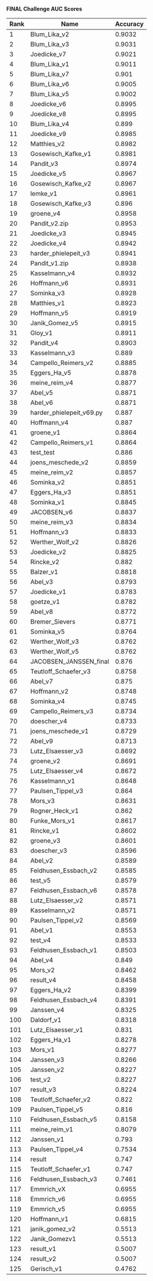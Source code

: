 **FINAL Challenge AUC Scores**


|Rank|Name|Accuracy|
|----|-----|---|
|1|Blum_Lika_v2|0.9032| 
|2|Blum_Lika_v3|0.9031| 
|3|Joedicke_v7|0.9021| 
|4|Blum_Lika_v1|0.9011| 
|5|Blum_Lika_v7|0.901| 
|6|Blum_Lika_v6|0.9005| 
|7|Blum_Lika_v5|0.9002| 
|8|Joedicke_v6|0.8995| 
|9|Joedicke_v8|0.8995| 
|10|Blum_Lika_v4|0.899| 
|11|Joedicke_v9|0.8985| 
|12|Matthies_v2|0.8982| 
|13|Gosewisch_Kafke_v1|0.8981| 
|14|Pandit_v3|0.8974| 
|15|Joedicke_v5|0.8967| 
|16|Gosewisch_Kafke_v2|0.8967| 
|17|lemke_v1|0.8961| 
|18|Gosewisch_Kafke_v3|0.896| 
|19|groene_v4|0.8958| 
|20|Pandit_v2.zip|0.8953| 
|21|Joedicke_v3|0.8945| 
|22|Joedicke_v4|0.8942| 
|23|harder_phielepeit_v3|0.8941| 
|24|Pandit_v1.zip|0.8938| 
|25|Kasselmann_v4|0.8932| 
|26|Hoffmann_v6|0.8931| 
|27|Sominka_v3|0.8928| 
|28|Matthies_v1|0.8923| 
|29|Hoffmann_v5|0.8919| 
|30|Janik_Gomez_v5|0.8915| 
|31|Gloy_v1|0.8911| 
|32|Pandit_v4|0.8903| 
|33|Kasselmann_v3|0.889| 
|34|Campello_Reimers_v2|0.8885| 
|35|Eggers_Ha_v5|0.8878| 
|36|meine_reim_v4|0.8877| 
|37|Abel_v5|0.8871| 
|38|Abel_v6|0.8871| 
|39|harder_phielepeit_v69.py|0.887| 
|40|Hoffmann_v4|0.887| 
|41|groene_v1|0.8864| 
|42|Campello_Reimers_v1|0.8864| 
|43|test_test|0.886| 
|44|joens_meschede_v2|0.8859| 
|45|meine_reim_v2|0.8857| 
|46|Sominka_v2|0.8851| 
|47|Eggers_Ha_v3|0.8851| 
|48|Sominka_v1|0.8845| 
|49|JACOBSEN_v6|0.8837| 
|50|meine_reim_v3|0.8834| 
|51|Hoffmann_v3|0.8833| 
|52|Werther_Wolf_v2|0.8826| 
|53|Joedicke_v2|0.8825| 
|54|Rincke_v2|0.882| 
|55|Balzer_v1|0.8818| 
|56|Abel_v3|0.8793| 
|57|Joedicke_v1|0.8783| 
|58|goetze_v1|0.8782| 
|59|Abel_v8|0.8772| 
|60|Bremer_Sievers|0.8771| 
|61|Sominka_v5|0.8764| 
|62|Werther_Wolf_v3|0.8762| 
|63|Werther_Wolf_v5|0.8762| 
|64|JACOBSEN_JANSSEN_final|0.876| 
|65|Teutloff_Schaefer_v3|0.8758| 
|66|Abel_v7|0.875| 
|67|Hoffmann_v2|0.8748| 
|68|Sominka_v4|0.8745| 
|69|Campello_Reimers_v3|0.8734| 
|70|doescher_v4|0.8733| 
|71|joens_meschede_v1|0.8729| 
|72|Abel_v9|0.8713| 
|73|Lutz_Elsaesser_v3|0.8692| 
|74|groene_v2|0.8691| 
|75|Lutz_Elsaesser_v4|0.8672| 
|76|Kasselmann_v1|0.8648| 
|77|Paulsen_Tippel_v3|0.864| 
|78|Mors_v3|0.8631| 
|79|Rogner_Heck_v1|0.862| 
|80|Funke_Mors_v1|0.8617| 
|81|Rincke_v1|0.8602| 
|82|groene_v3|0.8601| 
|83|doescher_v3|0.8596| 
|84|Abel_v2|0.8589| 
|85|Feldhusen_Essbach_v2|0.8585| 
|86|test_v5|0.8579| 
|87|Feldhusen_Essbach_v6|0.8578| 
|88|Lutz_Elsaesser_v2|0.8571| 
|89|Kasselmann_v2|0.8571| 
|90|Paulsen_Tippel_v2|0.8569| 
|91|Abel_v1|0.8553| 
|92|test_v4|0.8533| 
|93|Feldhusen_Essbach_v1|0.8503| 
|94|Abel_v4|0.849| 
|95|Mors_v2|0.8462| 
|96|result_v4|0.8458| 
|97|Eggers_Ha_v2|0.8399| 
|98|Feldhusen_Essbach_v4|0.8391| 
|99|Janssen_v4|0.8325| 
|100|Daldorf_v1|0.8318| 
|101|Lutz_Elsaesser_v1|0.831| 
|102|Eggers_Ha_v1|0.8278| 
|103|Mors_v1|0.8277| 
|104|Janssen_v3|0.8266| 
|105|Janssen_v2|0.8227| 
|106|test_v2|0.8227| 
|107|result_v3|0.8224| 
|108|Teutloff_Schaefer_v2|0.822| 
|109|Paulsen_Tippel_v5|0.816| 
|110|Feldhusen_Essbach_v5|0.8158| 
|111|meine_reim_v1|0.8079| 
|112|Janssen_v1|0.793| 
|113|Paulsen_Tippel_v4|0.7534| 
|114|result|0.747| 
|115|Teutloff_Schaefer_v1|0.747| 
|116|Feldhusen_Essbach_v3|0.7461| 
|117|Emmrich_vX|0.6955| 
|118|Emmrich_v6|0.6955| 
|119|Emmrich_v5|0.6955| 
|120|Hoffmann_v1|0.6815| 
|121|janik_gomez_v2|0.5513| 
|122|Janik_Gomezv1|0.5513| 
|123|result_v1|0.5007| 
|124|result_v2|0.5007| 
|125|Gerisch_v1|0.4762| 
